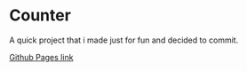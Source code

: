 # Counter

A quick project that i made just for fun and decided to commit.

[Github Pages link](https://ikaikyy.github.io/counter)
